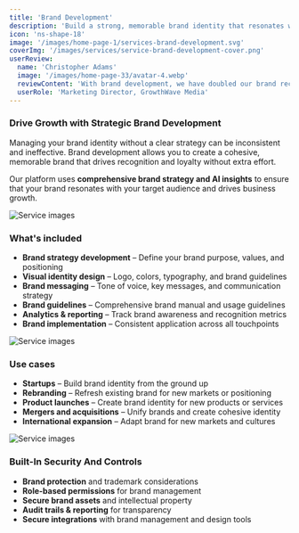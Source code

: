 ```yaml
---
title: 'Brand Development'
description: 'Build a strong, memorable brand identity that resonates with your audience and drives business growth.'
icon: 'ns-shape-18'
image: '/images/home-page-1/services-brand-development.svg'
coverImg: '/images/services/service-brand-development-cover.png'
userReview:
  name: 'Christopher Adams'
  image: '/images/home-page-33/avatar-4.webp'
  reviewContent: 'With brand development, we have doubled our brand recognition while cutting marketing costs in half. It has become a vital part of our growth strategy.'
  userRole: 'Marketing Director, GrowthWave Media'
---
```


### Drive Growth with Strategic Brand Development

Managing your brand identity without a clear strategy can be inconsistent and ineffective. Brand development allows you to create a cohesive, memorable brand that drives recognition and loyalty without extra effort.

Our platform uses **comprehensive brand strategy and AI insights** to ensure that your brand resonates with your target audience and drives business growth.

![Service images](/images/services/service-details-1.png)

### What's included

- **Brand strategy development** – Define your brand purpose, values, and positioning
- **Visual identity design** – Logo, colors, typography, and brand guidelines
- **Brand messaging** – Tone of voice, key messages, and communication strategy
- **Brand guidelines** – Comprehensive brand manual and usage guidelines
- **Analytics & reporting** – Track brand awareness and recognition metrics
- **Brand implementation** – Consistent application across all touchpoints

![Service images](/images/services/service-details-2.png)

### Use cases

- **Startups** – Build brand identity from the ground up
- **Rebranding** – Refresh existing brand for new markets or positioning
- **Product launches** – Create brand identity for new products or services
- **Mergers and acquisitions** – Unify brands and create cohesive identity
- **International expansion** – Adapt brand for new markets and cultures

![Service images](/images/services/service-details-3.jpg)

### Built-In Security And Controls

- **Brand protection** and trademark considerations
- **Role-based permissions** for brand management
- **Secure brand assets** and intellectual property
- **Audit trails & reporting** for transparency
- **Secure integrations** with brand management and design tools
